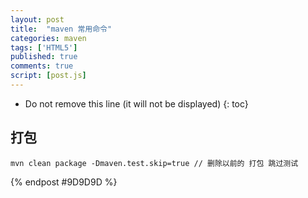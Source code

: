 ```yaml
---
layout: post
title:  "maven 常用命令"
categories: maven
tags: ['HTML5']
published: true
comments: true
script: [post.js]
---
```


* Do not remove this line (it will not be displayed)
{: toc}

## 打包

```
mvn clean package -Dmaven.test.skip=true // 删除以前的 打包 跳过测试
```

{% endpost #9D9D9D %}

